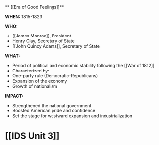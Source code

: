 ** [[Era of Good Feelings]]**

**WHEN:** 1815-1823

**WHO:**

* [[James Monroe]], President
* Henry Clay, Secretary of State
* [[John Quincy Adams]], Secretary of State

**WHAT:**

* Period of political and economic stability following the [[War of 1812]]
* Characterized by:
 * One-party rule (Democratic-Republicans)
 * Expansion of the economy
 * Growth of nationalism

**IMPACT:**

* Strengthened the national government
* Boosted American pride and confidence
* Set the stage for westward expansion and industrialization
# [[IDS Unit 3]]